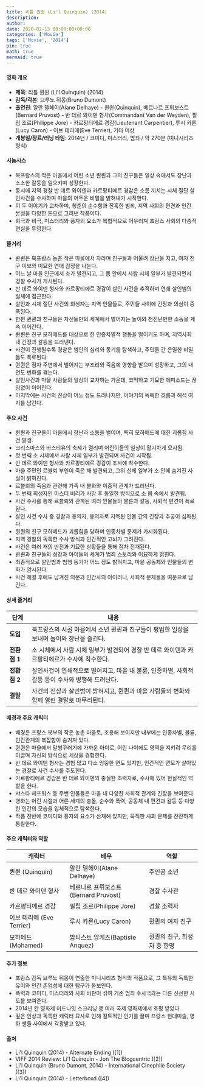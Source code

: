 ```yaml
---
title: 리틀 퀸퀸 (Li'l Quinquin) (2014)
description: 
author: 
date: 2020-02-13 00:00:00+00:00
categories: ['Movie']
tags: ['Movie', '2014']
pin: true
math: true
mermaid: true
---
```

#### 영화 개요

- **제목**: 리틀 퀸퀸 (Li'l Quinquin) (2014)  
- **감독/각본**: 브루노 뒤몽(Bruno Dumont)  
- **출연진**: 알란 델헤이(Alane Delhaye) - 퀸퀸(Quinquin), 베르나르 프뤼보스트(Bernard Pruvost) - 반 데르 와이덴 형사(Commandant Van der Weyden), 필립 조르(Philippe Jore) - 카르팡티에르 경감(Lieutenant Carpentier), 루시 카론(Lucy Caron) - 이브 테리에(Eve Terrier), 기타 미상  
- **개봉일/장르/러닝 타임**: 2014년 / 코미디, 미스터리, 범죄 / 약 270분 (미니시리즈 형식)  

#### 시놉시스

- 북프랑스의 작은 마을에서 어린 소년 퀸퀸과 그의 친구들은 일상 속에서도 장난과 소소한 갈등을 일으키며 성장한다.  
- 동시에 지역 경찰 반 데르 와이덴과 카르팡티에르 경감은 소름 끼치는 시체 절단 살인사건을 수사하며 마을의 어두운 비밀을 밝혀내기 시작한다.  
- 이 두 이야기가 교차하며, 청춘의 순수함과 잔혹한 범죄, 지역 사회의 편견과 인간 본성을 다양한 톤으로 그려낸 작품이다.  
- 희극과 비극, 미스터리와 풍자의 요소가 복합적으로 어우러져 프랑스 사회의 다층적 현실을 투영한다.  

#### 줄거리

- 퀸퀸은 북프랑스 농촌 작은 마을에서 자라며 친구들과 어울려 장난을 치고, 여자 친구 이브와 미묘한 연애 감정을 나눈다.  
- 어느 날 마을 인근에서 소가 발견되고, 그 몸 안에서 사람 시체 일부가 발견되면서 경찰 수사가 개시된다.  
- 반 데르 와이덴 형사와 카르팡티에르 경감이 살인 사건을 추적하며 연쇄 살인범의 실체에 접근한다.  
- 살인과 시체 절단 사건의 희생자는 지역 인물들로, 주민들 사이에 긴장과 의심이 증폭된다.  
- 한편 퀸퀸과 친구들은 자신들만의 세계에서 벌어지는 놀이와 천진난만한 소동을 계속 이어간다.  
- 퀸퀸은 친구 모하메드를 대상으로 한 인종차별적 행동을 벌이기도 하며, 지역사회 내 긴장과 갈등을 드러낸다.  
- 사건이 진행될수록 경찰은 범인의 심리와 동기를 탐색하고, 주민들 간 은밀한 비밀들도 폭로된다.  
- 퀸퀸은 점차 주변에서 벌어지는 부조리와 죽음에 영향을 받으며 성장하고, 그의 내면도 변화를 겪는다.  
- 살인사건과 마을 사람들의 일상이 교차하는 가운데, 코믹하고 기묘한 에피소드는 끊임없이 이어진다.  
- 마지막에는 사건의 진상이 어느 정도 드러나지만, 이야기의 독특한 흐름과 해석 여지를 남긴다.  

#### 주요 사건

- 퀸퀸과 친구들이 마을에서 장난과 소동을 벌이며, 특히 모하메드에 대한 괴롭힘 사건 발생.  
- 크리스마스와 바스티유의 축제가 열리며 어린이들의 일상이 활기차게 묘사됨.  
- 첫 번째 소 시체에서 사람 시체 일부가 발견되며 사건이 시작됨.  
- 반 데르 와이덴 형사와 카르팡티에르 경감이 조사에 착수한다.  
- 마을 주민인 르블뢰 부인이 죽은 채 발견되고, 그의 신체 일부가 소 안에 숨겨진 사실이 밝혀진다.  
- 르블뢰의 죽음과 관련해 가족 내 불화와 이중적 관계가 드러난다.  
- 두 번째 희생자인 미스터 비리가 사망 후 동일한 방식으로 소 몸 속에서 발견됨.  
- 사건 수사를 통해 르블뢰와 관계된 여러 인물들의 불륜과 갈등, 사회적 편견이 폭로된다.  
- 살인 사건 수사 중 경찰과 용의자, 용의자로 지목된 인물 간의 긴장과 추궁이 심화된다.  
- 퀸퀸의 친구 모하메드가 괴롭힘을 당하며 인종차별 문제가 가시화된다.  
- 지역 경찰의 독특한 수사 방식과 인간적인 고뇌가 그려진다.  
- 사건은 여러 개의 반전과 기묘한 상황들을 통해 점차 전개된다.  
- 퀸퀸과 친구들의 성장과 아이들의 세계가 범죄 스토리와 미묘하게 얽힌다.  
- 최종적으로 살인범과 범행 동기가 어느 정도 밝혀지고, 마을 공동체와 인물들의 변화가 암시된다.  
- 사건 해결 후에도 남겨진 의문과 인간사의 아이러니, 사회적 문제들을 여운으로 남긴다.  

#### 상세 줄거리

| **단계**    | **내용**                                                                                  |
|-------------|-------------------------------------------------------------------------------------------|
| **도입**    | 북프랑스의 시골 마을에서 소년 퀸퀸과 친구들이 평범한 일상을 보내며 놀이와 장난을 즐긴다.                        |
| **전환점 1** | 소 시체에서 사람 시체 일부가 발견되어 경찰 반 데르 와이덴과 카르팡티에르가 수사에 착수한다.                      |
| **전환점 2** | 살인사건이 연쇄적으로 벌어지고, 마을 내 불륜, 인종차별, 사회적 갈등 등이 수사와 병행해 드러난다.                  |
| **결말**    | 사건의 진상과 살인범이 밝혀지고, 퀸퀸과 마을 사람들의 변화와 함께 열린 결말로 마무리된다.                         |

#### 배경과 주요 캐릭터

- 배경은 프랑스 북부의 작은 농촌 마을로, 조용해 보이지만 내부에는 인종차별, 불륜, 인간관계의 복잡함이 숨겨져 있다.  
- 퀸퀸은 마을에서 말썽꾸러기에 가까운 아이로, 어린 나이에도 영역을 지키려 무리를 이끌며 자신의 방식으로 세상을 경험한다.  
- 반 데르 와이덴 형사는 경험 많고 다소 엉뚱한 면도 있지만, 인간적인 면모가 살아있는 경찰로 사건 수사를 주도한다.  
- 카르팡티에르 경감은 반 데르 와이덴의 충실한 조력자로, 수사에 있어 현실적인 역할을 한다.  
- 샤스타 헤프워스 등 주변 인물들은 마을 내 다양한 사회적 관계와 긴장을 보여준다.  
- 영화는 어린 시절과 어른 세계의 충돌, 순수와 폭력, 공동체 내 편견과 갈등 등 다양한 인간의 모습을 입체적으로 탐색한다.  
- 작품 전반에 코미디와 풍자의 요소가 산재해 있지만, 묵직한 사회 문제를 잔잔하게 통찰한다.  

#### 주요 캐릭터와 역할

| **캐릭터**               | **배우**               | **역할**           |
|--------------------------|------------------------|--------------------|
| 퀸퀸 (Quinquin)           | 알란 델헤이(Alane Delhaye)       | 주인공 소년          |
| 반 데르 와이덴 형사           | 베르나르 프뤼보스트(Bernard Pruvost) | 경찰 수사관          |
| 카르팡티에르 경감            | 필립 조르(Philippe Jore)        | 경찰 조력자          |
| 이브 테리에 (Eve Terrier)   | 루시 카론(Lucy Caron)           | 퀸퀸의 여자 친구      |
| 모하메드 (Mohamed)         | 밥티스트 앙케즈(Baptiste Anquez) | 퀸퀸의 친구, 희생자 중 한명 |

#### 추가 정보

- 프랑스 감독 브루노 뒤몽이 연출한 미니시리즈 형식의 작품으로, 그 특유의 독특한 유머와 인간 존엄성에 대한 탐구가 돋보인다.  
- 폭력과 코미디, 미스터리와 사회 비판이 섞여 기존 범죄 수사극과는 다른 신선한 시도를 보여준다.  
- 2014년 칸 영화제 미드나잇 스크리닝 등 여러 국제 영화제에서 호평 받았다.  
- 깊은 인상과 독특한 캐릭터 묘사로 인해 컬트적인 인기를 끌며 프랑스 현대미술, 영화 팬들 사이에서 각광받고 있다.  

#### 출처

- Li'l Quinquin (2014) - Alternate Ending ([1])  
- VIFF 2014 Review: Li'l Quinquin - Jon The Blogcentric ([2])  
- Li'l Quinquin (Bruno Dumont, 2014) - International Cinephile Society ([3])  
- Li'l Quinquin (2014) - Letterboxd ([4])
